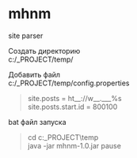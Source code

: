 # mhnm
site parser  

Создать директорию  
c:/_PROJECT/temp/

Добавить файл  
c:/_PROJECT/temp/config.properties
> site.posts = ht__://w__.___%s  
> site.posts.start.id = 800100

bat файл запуска
> cd c:\_PROJECT\temp\
> java -jar mhnm-1.0.jar
> pause
